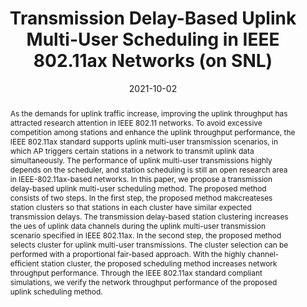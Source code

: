 ---
title: "Transmission Delay-Based Uplink Multi-User Scheduling in IEEE 802.11ax Networks (on SNL)"
collection: publications
permalink: /publication/2021-ij1
date: 2021-10-02
venue: 'Applied Sciences'
# paperurl: '/files/pdf/research/IJ1_Transmission Delay Based Uplink Multi User Scheduling in IEEE 802.11ax Networks.pdf'
pubtype: 'international_journal'
# just display our icon symbols
link: 'https://www.mdpi.com/2076-3417/11/19/9196'
# code: ' '
# github: ' '
citation: 'Yonggang Kim, Gyungmin Kim, <strong>Youngwoo Oh</strong> and Wooyeol Choi. &quot;Transmission Delay-Based Uplink Multi-User Scheduling in IEEE 802.11ax Networks.&quot; <i>Applied Sciences</i>, vol. 11, no. 19, article no. 9196, October 2021. (<u>Published: 2021.10.02., ISSN: 2076-3417., IF: 2.838 / JCR 2021.</u>)'
excerpt_separator: ""
abstract: As the demands for uplink traffic increase, improving the uplink throughput has attracted research attention in IEEE 802.11 networks. To avoid excessive competition among stations and enhance the uplink throughput performance, the IEEE 802.11ax standard supports uplink multi-user transmission scenarios, in which AP triggers certain stations in a network to transmit uplink data simultaneously. The performance of uplink multi-user transmissions highly depends on the scheduler, and station scheduling is still an open research area in IEEE-802.11ax-based networks. In this paper, we propose a transmission delay-based uplink multi-user scheduling method. The proposed method consists of two steps. In the first step, the proposed method makcreateses station clusters so that stations in each cluster have similar expected transmission delays. The transmission delay-based station clustering increases the ues of uplink data channels during the uplink multi-user transmission scenario specified in IEEE 802.11ax. In the second step, the proposed method selects cluster for uplink multi-user transmissions. The cluster selection can be performed with a proportional fair-based approach. With the highly channel-efficient station cluster, the proposed scheduling method increases network throughput performance. Through the IEEE 802.11ax standard compliant simulations, we verify the network throughput performance of the proposed uplink scheduling method.
---